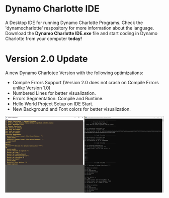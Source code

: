 # Dynamo Charlotte IDE
A Desktop IDE for running Dynamo Charlotte Programs. Check the 'dynamocharlotte' respository for more information about the language. Download the **Dynamo Charlotte IDE.exe** file and start coding in Dynamo Charlotte from your computer **today!**

# Version 2.0 Update
A new Dynamo Charlotee Version with the following optimizations:

- Compile Errors Support (Version 2.0 does not crash on Compile Errors unlike Version 1.0)
- Numbered Lines for better visualization.
- Errors Segmentation: Compile and Runtime.
- Hello World Project Setup on IDE Start.
- New Background and Font colors for better visualization.

![alt text](https://github.com/jc-juarez/dynamocharlotte_ide/blob/main/dynamo_charlotte_ide_program.PNG?raw=true)
